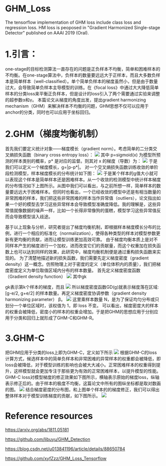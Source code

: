 # GHM_Loss
 The tensorflow implementation of GHM loss include class loss and regression loss. 
 HM loss is peoposed  in "Gradient Harmonized Single-stage Detector" published on AAAI 2019 (Oral).
 
 # 1.引言：
one-stage的目标检测算法一直存在的问题是正负样本不均衡，简单和困难样本的不均衡。在one-stage算法中，负样本的数量要远远大于正样本，而且大多数负样本是简单样本（well-classified）。单个简单负样本的梯度虽然小，但是由于数量过大，会导致简单负样本主导模型的训练。在《focal loss》中通过大大降低简单样本的分类loss来平衡正负样本，但是设计的loss引入了两个需要通过实验来调整的超参数α和γ。
本篇论文从梯度的角度出发，提出gradient harmonizing mechanism（GHM）来解决样本不均衡的问题，GHM思想不仅可以应用于anchor的分类，同时也可以应用于坐标回归。

# 2.GHM（梯度均衡机制）
首先我们要定义统计对象——梯度模长（gradient norm）。考虑简单的二分类交叉熵损失函数（binary cross entropy loss）：
![](https://github.com/GXYM/GHM_Loss/tree/master/image/20190318210808415.png)
其中 p=sigmoid(x) 为模型所预测的样本类别的概率，p* 是对应的监督。则其对 x 的梯度（导数）为：
![](https://github.com/GXYM/GHM_Loss/tree/master/image/20190318210826996.png)
于是我们可以定义一个梯度模长，g=|p-p*|。
对一个交叉熵损失函数训练收敛的单阶段检测模型，样本梯度模长的分布统计如下图：
![](https://github.com/GXYM/GHM_Loss/tree/master/image/20190318210857248.png)
于是某个样本的g值大小就可以表现这个样本是简单样本还是困难样本。从一个收敛的检测模型中统计样本梯度的分布情况如下上图所示。从图中我们可以看出，与之前所想一样，简单样本的数量要远远大于困难样本。但同时也看出，一个已经收敛的模型中还是有相当数量的非常困难的样本，我们把这些非常困难的样本当作异常值（outliers），论文指出如果一个好的模型去学习这些异常样本会导致模型准确度降低。我的理解是，这些异常值就像数据的噪声一样，比如一个长得非常像狗的蛋糕，模型学习这些异常值反而会导致模型误入歧途。

基于以上现象与分析，研究者提出了梯度均衡机制，即根据样本梯度模长分布的比例，进行一个相应的标准化（normalization），使得各种类型的样本对模型参数更新有更均衡的贡献，进而让模型训练更加高效可靠。
由于梯度均衡本质上是对不同样本产生的梯度进行一个加权，进而改变它们的贡献量，而这个权重加在损失函数上也可以达到同样的效果，此研究中，梯度均衡机制便是通过重构损失函数来实现的。
为了清楚地描述新的损失函数，我们需要先定义梯度密度（gradient density）这一概念。仿照物理上对于密度的定义（单位体积内的质量），我们把梯度密度定义为单位取值区域内分布的样本数量。
首先定义梯度密度函数（Gradient density function）
![](https://github.com/GXYM/GHM_Loss/tree/master/image/20190318210924560.png)
其中gk

gk表示第k个样本的梯度，而且
![](https://github.com/GXYM/GHM_Loss/tree/master/image/20190318211028967.png)
所以梯度密度函数GD(g)就表示梯度落在区域:[g-e/2, g+e/2]
的样本数量。再定义梯度密度协调参数（gradient density harmonizing parameter） β。
![](https://github.com/GXYM/GHM_Loss/tree/master/image/20190318211435716.png)
这里乘样本数量 N，是为了保证均匀分布或只划分一个单位区域时，该权值为 1，即 loss 不变。
可以看出，梯度密度大的样本的权重会被降低，密度小的样本的权重会增加。于是把GHM的思想应用于分别应用于分类和回归上就形成了GHM-C和GHM-R。

# 3.GHM-C
把GHM应用于分类的loss上即为GHM-C，定义如下所示
![](https://github.com/GXYM/GHM_Loss/tree/master/image/20190318211455508.png)
根据GHM-C的loss计算方式，候选样本中的简单负样本和非常困难的异常样本的权重都会被降低，即loss会被降低，对于模型训练的影响也会被大大减小。正常困难样本的权重得到提升，这样模型就会更加专注于那些更为有效的正常困难样本，以提升模型的性能。GHM-C loss对模型梯度的修正效果如下图所示，横轴表示原始的梯度loss，纵轴表示修正后的。由于样本的极度不均衡，这篇论文中所有的图纵坐标都是取对数画的图。
![](https://github.com/GXYM/GHM_Loss/tree/master/image/20190318211641194.png)
结合梯度密度的分布图，和上图单个样本的的梯度修正，我们可以得出整体样本对于模型训练梯度的贡献，如下图所示。
![](https://github.com/GXYM/GHM_Loss/tree/master/image/20190318211657134.png)

 # Reference resources
https://arxiv.org/abs/1811.05181

https://github.com/libuyu/GHM_Detection

https://blog.csdn.net/u013841196/article/details/88650784

https://github.com/xyfZzz/GHM_Loss_Tensorflow
